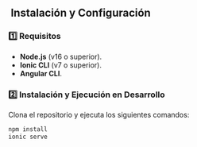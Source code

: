 ## ️ Instalación y Configuración

### 1️⃣ Requisitos

- **Node.js** (v16 o superior).
- **Ionic CLI** (v7 o superior).
- **Angular CLI**.

### 2️⃣ Instalación y Ejecución en Desarrollo

Clona el repositorio y ejecuta los siguientes comandos:

```bash
npm install
ionic serve
